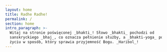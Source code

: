 ```yaml
---
layout: home
title: Radhe Radhe!
permalink: /
section: home
intro_paragraph: >-
  Witaj na stronie poświęconej _bhakti_! Słowo _bhakti_ pochodzi od
  sanskryckiego _bhaj_, co oznacza pełnienie służby, a _bhakti-yoga_ polega na
  życiu w sposób, który sprawia przyjemność Bogu. _Haribol_!
---
```



